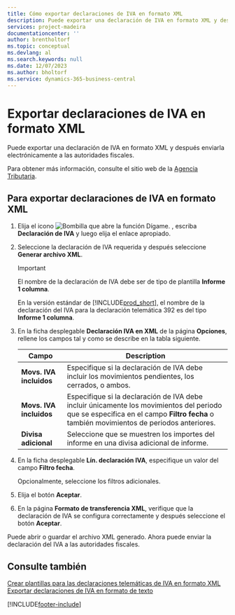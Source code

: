 ```yaml
---
title: Cómo exportar declaraciones de IVA en formato XML
description: Puede exportar una declaración de IVA en formato XML y después enviarla electrónicamente a las autoridades fiscales.
services: project-madeira
documentationcenter: ''
author: brentholtorf
ms.topic: conceptual
ms.devlang: al
ms.search.keywords: null
ms.date: 12/07/2023
ms.author: bholtorf
ms.service: dynamics-365-business-central
---
```

# <a name="export-vat-statements-in-xml-format"></a>Exportar declaraciones de IVA en formato XML
Puede exportar una declaración de IVA en formato XML y después enviarla electrónicamente a las autoridades fiscales.  

Para obtener más información, consulte el sitio web de la [Agencia Tributaria](https://go.microsoft.com/fwlink/?LinkID=238181).  

## <a name="to-export-a-vat-statement-in-xml-format"></a>Para exportar declaraciones de IVA en formato XML

1.  Elija el icono ![Bombilla que abre la función Dígame.](../../media/ui-search/search_small.png "Dígame qué desea hacer") , escriba **Declaración de IVA** y luego elija el enlace apropiado.  
2.  Seleccione la declaración de IVA requerida y después seleccione **Generar archivo XML**.  

    > [!IMPORTANT]  
    >  El nombre de la declaración de IVA debe ser de tipo de plantilla **Informe 1 columna**.  
    >   
    >  En la versión estándar de [!INCLUDE[prod_short](../../includes/prod_short.md)], el nombre de la declaración del IVA para la declaración telemática 392 es del tipo **Informe 1 columna**.  

3.  En la ficha desplegable **Declaración IVA en XML** de la página **Opciones**, rellene los campos tal y como se describe en la tabla siguiente.  
  
    |Campo|Description|  
    |---------------------------------|---------------------------------------|  
    |**Movs. IVA incluidos**|Especifique si la declaración de IVA debe incluir los movimientos pendientes, los cerrados, o ambos.|  
    |**Movs. IVA incluidos**|Especifique si la declaración de IVA debe incluir únicamente los movimientos del periodo que se especifica en el campo **Filtro fecha** o también movimientos de periodos anteriores.|  
    |**Divisa adicional**|Seleccione que se muestren los importes del informe en una divisa adicional de informe.|  

4.  En la ficha desplegable **Lín. declaración IVA**, especifique un valor del campo **Filtro fecha**.  

    Opcionalmente, seleccione los filtros adicionales.  
5.  Elija el botón **Aceptar**.  
6.  En la página **Formato de transferencia XML**, verifique que la declaración de IVA se configura correctamente y después seleccione el botón **Aceptar**.  

Puede abrir o guardar el archivo XML generado. Ahora puede enviar la declaración del IVA a las autoridades fiscales.  

## <a name="see-also"></a>Consulte también
 [Crear plantillas para las declaraciones telemáticas de IVA en formato XML](how-to-create-templates-for-telematic-vat-statements-in-xml-file-format.md)   
 [Exportar declaraciones de IVA en formato de texto](how-to-export-vat-statements-in-text-format.md)


[!INCLUDE[footer-include](../../includes/footer-banner.md)]
